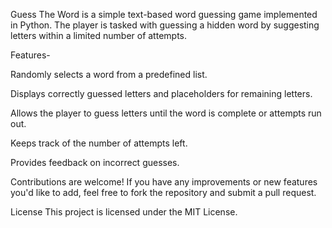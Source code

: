 Guess The Word is a simple text-based word guessing game implemented in Python.
The player is tasked with guessing a hidden word by suggesting letters within a limited number of attempts.

Features-

Randomly selects a word from a predefined list.

Displays correctly guessed letters and placeholders for remaining letters.

Allows the player to guess letters until the word is complete or attempts run out.

Keeps track of the number of attempts left.

Provides feedback on incorrect guesses.


Contributions are welcome! If you have any improvements or new features you'd like to add, feel free to fork the repository and submit a pull request.

License
This project is licensed under the MIT License.

